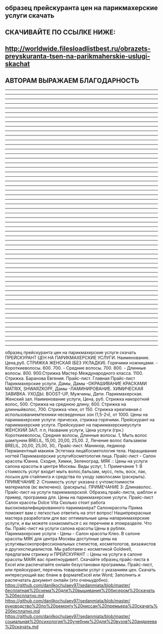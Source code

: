 образец прейскуранта цен на парикмахерские услуги скачать
--------------------------------------------------
СКАЧИВАЙТЕ ПО ССЫЛКЕ НИЖЕ:
--------------------------------------------------
http://worldwide.filesloadlistbest.ru/obrazets-preyskuranta-tsen-na-parikmaherskie-uslugi-skachat
--------------------------------------------------
АВТОРАМ ВЫРАЖАЕМ БЛАГОДАРНОСТЬ
--------------------------------------------------
--------------------------------------------------
--------------------------------------------------
--------------------------------------------------
--------------------------------------------------
--------------------------------------------------
--------------------------------------------------
--------------------------------------------------
--------------------------------------------------
--------------------------------------------------
--------------------------------------------------
--------------------------------------------------
--------------------------------------------------
--------------------------------------------------
--------------------------------------------------
--------------------------------------------------
--------------------------------------------------
--------------------------------------------------
--------------------------------------------------
--------------------------------------------------
--------------------------------------------------
--------------------------------------------------
--------------------------------------------------
--------------------------------------------------
--------------------------------------------------
--------------------------------------------------
--------------------------------------------------
--------------------------------------------------
--------------------------------------------------
--------------------------------------------------
--------------------------------------------------
--------------------------------------------------
--------------------------------------------------
--------------------------------------------------
--------------------------------------------------
--------------------------------------------------
--------------------------------------------------
--------------------------------------------------
--------------------------------------------------
--------------------------------------------------
--------------------------------------------------
--------------------------------------------------
--------------------------------------------------
--------------------------------------------------
--------------------------------------------------
--------------------------------------------------
--------------------------------------------------
--------------------------------------------------
--------------------------------------------------
--------------------------------------------------
--------------------------------------------------
--------------------------------------------------
--------------------------------------------------
--------------------------------------------------
--------------------------------------------------
--------------------------------------------------
--------------------------------------------------
--------------------------------------------------
образец прейскуранта цен на парикмахерские услуги скачать ПРЕЙСКУРАНТ ЦЕН НА ПАРИКМАХЕРСКИЕ УСЛУГИ. Наименование. Цена,руб. СТРИЖКА ЖЕНСКАЯ (БЕЗ УКЛАДКИ). Горячими ножницами. - Короткиеволосы. 600. 700. - Средние волосы. 700. 800. - Длинные волосы. 800. 900.Стрижка Мастер Международного класса. 1100. Стрижка. Баранова Евгения. Прайс-лист. Главная  Прайс-лист  Парикмахерские услуги. Дамы, Дамы -ОКРАШИВАНИЕ КРАСКАМИ MATRIX, SHWARZKOPF, Дамы -ЛАМИНИРОВАНИЕ. ХИМИЧЕСКАЯ ЗАВИВКА. УХОДЫ. BOOST-UP, Мужчины, Дети. Парикмахерская. Женский зал. Наименование услуги, Цена, руб. Стрижка накороткий волос, 500. Стрижка на среднюю длину, 600. Стрижка на длинныйволос, 700. Стрижка члки, от 150. Стрижка креативная с использованиемтехники несведенных зон (1,5-2ч), от 1000. Цены на парикмахерские услуги: прически, стрижка горячими. Прейскурант на парикмахерские услуги. Прейскурант на парикмахерскиеуслуги ЖЕНСКИЙ ЗАЛ.  п п, Название услуги, Цена услуги (грн.) Короткиеволосы, Средние волосы, Длинные волосы. 1, Мыть волос шампунем BRELIL, 15,00, 20,00, 25,00. 2, Лечение волос бальзамом BRELIL, 20,00, 25,00, 30,. Прайс-лист. Маникюр, педикюр Перманентный макияж Эстетика лицаКосметология тела. Наращивание ногтей Парикмахерские услугиКосметология лица. Прайс-лист - Салон красоты Юанна. Сходня, Химки, Зеленоград. МЯК :: Цены на услуги салона красоты в центре Москвы. Виды услуг, 1. Примечание 1: В стоимость услуг входит мыть волос,бальзам, мусс, гель, воск, лак, лосьон для стайлинга и средства по уходу заволосами (раскрыть). ПРИМЕЧАНИЕ 2: Стоимость услуг указана с учтомстоимости материалов (вс включено). (раскрыть). ПРИМЕЧАНИЕ 3: Длинаволос. Прайс-лист на услуги парикмахерской. Образец прайс-листа, шаблон и пример, программа для. Цены на парикмахерские услуги. Прайс-лист  Салон красоты Dolce Vita
Сколько стоит работа высококвалифицированного парикмахера? Салонкрасоты Прима поможет вам с легкостью ответить на этот вопрос! Нашипрекрасные мастера разработали для вас оптимальные цены напарикмахерские услуги, и вы можете ознакомиться с их перечнем в этомразделе. Что бы. Прайс-лист на услуги салона красоты  Цены в рублях. Парикмахерские услуги - Цены - Салон красоты Клео. В салоне красоты МЯК для центра Москвы доступные цены на услугивысокопрофессиональных стилистов, косметологов, визажистов и другихспециалистов. Мы работаем с косметикой Goldwell, предлагаем стрижку и ПРЕЙСКУРАНТ :: Цены на услуги в салоне красоты МАЯК вас приятноудивят!. Скачайте образец прайс-листа в Excel или распечатайте онлайн безустановки программы.  Прайс-лист, или прейскурант,  перечень товаровили услуг с указанием цен.  Скачать интересующий вас бланк в форматеExcel или Word; Заполнить и распечатать документ онлайн (это оченьудобно).
https://github.com/danilkochulaev97/sedanmiata/blob/master/бесплатная%20схема%20для%20вышивания%20бисером%20скачать%20бесплатно.md
https://github.com/danilkochulaev97/sedanmiata/blob/master/руководство%20по%20ремонту%20ниссан%20премьера%20скачать%20бесплатно.md
https://github.com/danilkochulaev97/sedanmiata/blob/master/социальная%20психология%20учебник%20для%20вузов%20андреева%20скачать.md